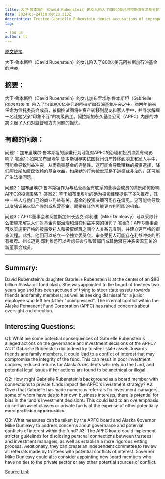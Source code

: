 ```yaml
---
title: 大卫·鲁本斯坦（David Rubenstein）的女儿陷入了800亿美元阿拉斯加石油基金的冲突
date: 2024-05-24T10:00:23.313Z
description: Trustee Gabrielle Rubenstein denies accusations of improper pressure at biggest US state sovereign fund
tag: 

- Tag us
author: ft
---
```


[原文链接](https://ft.com/content/4e30cea4-bcd8-4b6d-858e-a28fc1897328)

大卫·鲁本斯坦（David Rubenstein）的女儿陷入了800亿美元阿拉斯加石油基金的冲突

## 摘要：
大卫·鲁本斯坦（David Rubenstein）的女儿加布里埃尔·鲁本斯坦（Gabrielle Rubenstein）陷入了价值800亿美元的阿拉斯加石油基金冲突之中。她两年前被任命为信托委员会成员，被指控试图将州资产转移到朋友和家人手中，并寻求解雇一名让她父亲“印象不深”的初级员工。阿拉斯加永久基金公司（APFC）内部的冲突引起了人们对监督和方向问题的担忧。

## 有趣的问题：
问题1：加布里埃尔·鲁本斯坦的涉嫌行为可能对APFC的治理和投资决策有何影响？
答案1：如果加布里埃尔·鲁本斯坦确实试图将州资产转移到朋友和家人手中，可能会导致利益冲突，从而损害基金的完整性。这可能会导致糟糕的投资选择，降低阿拉斯加居民依赖的基金收益，如果她的行为被发现是不道德或非法的，还可能产生法律问题。

问题2：加布里埃尔·鲁本斯坦作为与私营基金有联系的董事会成员的背景如何影响APFC的投资策略？
答案2：鉴于加布里埃尔的确为投资经理提供了多次推荐，其中一些人与她自己的商业利益有关，基金的投资决策可能存在偏见。这可能会导致过度强调某些资产类别或私营基金，而牺牲其他可能更有利可图的机会。

问题3：APFC董事会和阿拉斯加州长迈克·邓利维（Mike Dunleavy）可以采取什么措施来解决人们对基金内部治理和潜在利益冲突的担忧？
答案3：APFC董事会可以实施更严格的披露受托人和投资经理之间个人关系的准则，并建立更严格的审查流程。此外，他们可以成立一个独立委员会，审查受托人可能存在利益冲突的所有推荐。州长迈克·邓利维还可以考虑任命与私营部门或其他潜在冲突来源无关的新董事会成员。

---

## Summary:
David Rubenstein's daughter Gabrielle Rubenstein is at the center of an $80 billion Alaska oil fund clash. She was appointed to the board of trustees two years ago and has been accused of trying to steer state assets towards friends and family members, as well as seeking dismissal for a junior employee who left her father "unimpressed". The internal conflict within the Alaska Permanent Fund Corporation (APFC) has raised concerns about oversight and direction.

## Interesting Questions:
Q1: What are some potential consequences of Gabrielle Rubenstein's alleged actions on the governance and investment decisions of the APFC?
A1: If Gabrielle Rubenstein did indeed try to steer state assets towards friends and family members, it could lead to a conflict of interest that may compromise the integrity of the fund. This can result in poor investment choices, reduced returns for Alaska's residents who rely on the fund, and potential legal issues if her actions are found to be unethical or illegal.

Q2: How might Gabrielle Rubenstein's background as a board member with connections to private funds impact the APFC's investment strategy?
A2: Given that Gabrielle has made numerous referrals for investment managers, some of whom have ties to her own business interests, there is potential for bias in the fund's investment decisions. This could lead to an overemphasis on certain asset classes or private funds at the expense of other potentially more profitable opportunities.

Q3: What measures can be taken by the APFC board and Alaska Governor Mike Dunleavy to address concerns about governance and potential conflicts of interest within the fund?
A3: The APFC board could implement stricter guidelines for disclosing personal connections between trustees and investment managers, as well as establish a more rigorous vetting process. Additionally, they can create an independent committee to review all referrals made by trustees with potential conflicts of interest. Governor Mike Dunleavy could also consider appointing new board members who have no ties to the private sector or any other potential sources of conflict.

[Source Link](https://ft.com/content/4e30cea4-bcd8-4b6d-858e-a28fc1897328)

